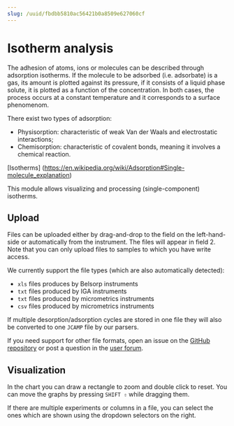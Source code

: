 ```yaml
---
slug: /uuid/fbdbb5810ac56421b0a8509e627060cf
---
```


# Isotherm analysis
The adhesion of atoms, ions or molecules can be described through adsorption isotherms. If the molecule to be adsorbed (i.e. adsorbate) is a gas, its amount is plotted against its pressure, if it consists of a liquid phase solute, it is plotted as a function of the concentration. In both cases, the process occurs at a constant temperature and it corresponds to a surface phenomenom.

There exist two types of adsorption:
  - Physisorption: characteristic of weak Van der Waals and electrostatic interactions;
  - Chemisorption: characteristic of covalent bonds, meaning it involves a chemical reaction.

[Isotherms] (https://en.wikipedia.org/wiki/Adsorption#Single-molecule_explanation)

This module allows visualizing and processing (single-component) isotherms.

## Upload

Files can be uploaded either by drag-and-drop to the field on the left-hand-side or automatically from the instrument.
The files will appear in field 2. Note that you can only upload files to samples to which you have write access.

We currently support the file types (which are also automatically detected):

- `xls` files produces by Belsorp instruments
- `txt` files produced by IGA instruments
- `txt` files produced by micrometrics instruments
- `csv` files produced by micrometrics instruments

If multiple desorption/adsorption cycles are stored in one file they will also be converted to one `JCAMP` file by our parsers.

If you need support for other file formats, open an issue on the [GitHub repository](https://github.com/cheminfo/isotherm-analysis) or post a question in the [user forum](https://groups.google.com/g/cheminfo).

## Visualization

In the chart you can draw a rectangle to zoom and double click to reset. You can move the graphs by pressing `SHIFT ⇧` while dragging them.

If there are multiple experiments or columns in a file, you can select the ones which are shown using the dropdown selectors on the right.
